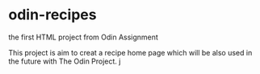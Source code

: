 # odin-recipes
the first HTML project from Odin Assignment

This project is aim to creat a recipe home page which will be also used in the future with The Odin Project. j

